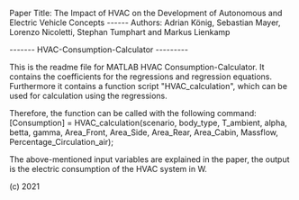 Paper Title: The Impact of HVAC on the Development of Autonomous and Electric Vehicle Concepts ------
Authors: Adrian König, Sebastian Mayer, Lorenzo Nicoletti, Stephan Tumphart and Markus Lienkamp 

------- HVAC-Consumption-Calculator ---------

This is the readme file for MATLAB HVAC Consumption-Calculator. It contains the coefficients for the regressions and regression equations. 
Furthermore it contains a function script "HVAC_calculation", which can be used for calculation using the regressions.

Therefore, the function can be called with the following command:
[Consumption]   = HVAC_calculation(scenario, body_type, T_ambient, alpha, betta, gamma, Area_Front, Area_Side, Area_Rear, Area_Cabin, Massflow, Percentage_Circulation_air);

The above-mentioned input variables are explained in the paper, the output is the electric consumption of the HVAC system in W.

(c) 2021
